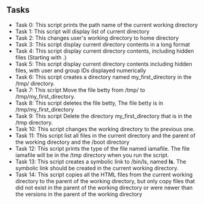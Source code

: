  ## Tasks

- Task 0: This script prints the path name of the current working directory
- Task 1: This script will display list of current directory
- Task 2: This changes user's working directory to home directory
- Task 3: This script display current directory contents in a long format
- Task 4: This script display current directory contents, including hidden files (Starting with .)
- Task 5: This script display current directory contents including hidden files, with user and group IDs displayed numerically
- Task 6: This script  creates a directory named my_first_directory in the /tmp/ directory.
- Task 7: This script Move the file betty from /tmp/ to /tmp/my_first_directory.
- Task 8: This script deletes the file betty, The file betty is in /tmp/my_first_directory
- Task 9: This script Delete the directory my_first_directory that is in the /tmp directory.
- Task 10: This script changes the working directory to the previous one.
- Task 11: This script list all files in the current directory and the parent of the working directory and the /boot directory 
- Task 12: This script prints the type of the file named iamafile. The file iamafile will be in the /tmp directory when you run the script.
- Task 13: This script creates a symbolic link to /bin/ls, named __ls__. The symbolic link should be created in the current working directory.
- Task 14: This script copies all the HTML files from the current working directory to the parent of the working directory, but only copy files that did not exist in the parent of the working directory or were newer than the versions in the parent of the working directory
